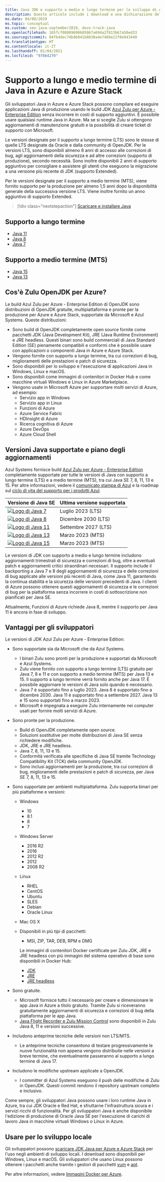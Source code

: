 ```yaml
---
title: Java JDK e supporto a medio e lungo termine per lo sviluppo di Azure
description: Questo articolo include i download e una dichiarazione del supporto tecnico di Azure per lo sviluppo e l'esecuzione di applicazioni Java.
ms.date: 04/09/2019
ms.topic: conceptual
ms.custom: seo-java-september2019, devx-track-java
ms.openlocfilehash: 165fcf08089690685067a694a2f813b67a50ed33
ms.sourcegitcommit: 84f64dec74b4b041b8830a4e7489e22f0e943440
ms.translationtype: HT
ms.contentlocale: it-IT
ms.lasthandoff: 01/04/2021
ms.locfileid: "97864270"
---
```

# <a name="java-long-term-support-and-medium-term-support-on-azure-and-azure-stack"></a>Supporto a lungo e medio termine di Java in Azure e Azure Stack

Gli sviluppatori Java in Azure e Azure Stack possono compilare ed eseguire applicazioni Java di produzione usando le build JDK [Azul Zulu per Azure - Enterprise Edition](https://www.azul.com/downloads/azure-only/zulu/) senza incorrere in costi di supporto aggiuntivi. È possibile usare qualsiasi runtime Java in Azure. Ma se si sceglie Zulu si ottengono aggiornamenti di manutenzione gratuiti e la possibilità di creare ticket di supporto con Microsoft.

Le versioni designate per il supporto a lungo termine (LTS) sono le stesse di quelle LTS designate da Oracle e dalla community di OpenJDK. Per le versioni LTS, sono disponibili almeno 8 anni di accesso alle correzioni di bug, agli aggiornamenti della sicurezza e ad altre correzioni (supporto di produzione), secondo necessità. Sono inoltre disponibili 2 anni di supporto aggiuntivo per consigliare e assistere gli utenti che eseguono la migrazione a una versione più recente di JDK (supporto Extended).

Per le versioni designate per il supporto a medio termine (MTS), viene fornito supporto per la produzione per almeno 1,5 anni dopo la disponibilità generale della successiva versione LTS. Viene inoltre fornito un anno aggiuntivo di supporto Extended.

> [!div class="nextstepaction"]
> [Scaricare e installare Java](java-jdk-install.md)

## <a name="long-term-support-lts"></a>Supporto a lungo termine

* [Java 11](https://www.azul.com/downloads/azure-only/zulu/?version=java-11-lts)
* [Java 8](https://www.azul.com/downloads/azure-only/zulu/?version=java-8-lts)
* [Java 7](https://www.azul.com/downloads/azure-only/zulu/?version=java-7-lts)

## <a name="medium-term-support-mts"></a>Supporto a medio termine (MTS)

* [Java 15](https://www.azul.com/downloads/azure-only/zulu/?version=java-15)
* [Java 13](https://www.azul.com/downloads/azure-only/zulu/?version=java-13)

## <a name="what-is-the-zulu-openjdk-for-azure"></a>Cos'è Zulu OpenJDK per Azure?

Le build Azul Zulu per Azure - Enterprise Edition di OpenJDK sono distribuzioni di OpenJDK gratuite, multipiattaforma e pronte per la produzione per Azure e Azure Stack, supportate da Microsoft e Azul Systems. Queste distribuzioni:

* Sono build di OpenJDK completamente open source fornite come pacchetti JDK (Java Development Kit), JRE (Java Runtime Environment) e JRE headless. Questi binari sono build commerciali di Java Standard Edition (SE) pienamente compatibili e conformi che è possibile usare con applicazioni o componenti Java in Azure e Azure Stack.
* Vengono fornite con supporto a lungo termine, tra cui correzioni di bug, miglioramenti delle prestazioni e patch di sicurezza.
* Sono disponibili per lo sviluppo e l'esecuzione di applicazioni Java in Windows, Linux e macOS.
* Sono disponibili come immagini di contenitori in Docker Hub e come macchine virtuali Windows e Linux in Azure Marketplace.
* Vengono usate in Microsoft Azure per supportare molti servizi di Azure, ad esempio:
  * Servizio app in Windows
  * Servizio app in Linux
  * Funzioni di Azure
  * Azure Service Fabric
  * HDInsight di Azure
  * Ricerca cognitiva di Azure
  * Azure DevOps
  * Azure Cloud Shell  

## <a name="supported-java-versions-and-update-schedule"></a>Versioni Java supportate e piano degli aggiornamenti

Azul Systems fornisce build [Azul Zulu per Azure - Enterprise Edition](https://www.azul.com/downloads/azure-only/zulu/) completamente supportate per tutte le versioni di Java con supporto a lungo termine (LTS) e a medio termine (MTS), tra cui Java SE 7, 8, 11, 13 e 15. Per altre informazioni, vedere il [comunicato stampa di Azul](https://www.azul.com/press_release/free-java-production-support-for-microsoft-azure-azure-stack) e la roadmap sul [ciclo di vita del supporto per i prodotti Azul](https://www.azul.com/products/azul_support_roadmap/).

|Versione di Java SE  |Ultima versione supportata  |
|---------|----------|
|[![Logo di Java 7](media/supported-java-versions-java-7.png)](https://www.azul.com/downloads/azure-only/zulu/?version=java-7-lts) |Luglio 2023 (LTS)|
|[![Logo di Java 8](media/supported-java-versions-java-8.png)](https://www.azul.com/downloads/azure-only/zulu/?version=java-8-lts) |Dicembre 2030 (LTS)|
|[![Logo di Java 11](media/supported-java-versions-java-11.png)](https://www.azul.com/downloads/azure-only/zulu/?version=java-11-lts) |Settembre 2027 (LTS)|
|[![Logo di Java 13](media/supported-java-versions-java-13.png)](https://www.azul.com/downloads/azure-only/zulu/?version=java-13) |Marzo 2023 (MTS)|
|[![Logo di Java 15](media/supported-java-versions-java-15.png)](https://www.azul.com/downloads/azure-only/zulu/?version=java-15) |Marzo 2023 (MTS)|

Le versioni di JDK con supporto a medio e lungo termine includono aggiornamenti trimestrali di sicurezza e correzioni di bug, oltre a eventuali patch e aggiornamenti critici straordinari necessari. Il supporto include il backporting a Java 7 e 8 degli aggiornamenti di sicurezza e delle correzioni di bug applicate alle versioni più recenti di Java, come Java 11, garantendo la continua stabilità e la sicurezza delle versioni precedenti di Java. I clienti di Azure possono ottenere questi aggiornamenti di sicurezza e le correzioni di bug per la piattaforma senza incorrere in costi di sottoscrizione non pianificati per Java SE.

Attualmente, Funzioni di Azure richiede Java 8, mentre il supporto per Java 11 è ancora in fase di sviluppo.

## <a name="benefits-for-developers"></a>Vantaggi per gli sviluppatori

Le versioni di JDK Azul Zulu per Azure - Enterprise Edition:

- Sono supportate sia da Microsoft che da Azul Systems.

   * I binari Zulu sono pronti per la produzione e supportati da Microsoft e Azul Systems.
   * Zulu viene fornito con supporto a lungo termine (LTS) gratuito per Java 7, 8 e 11 e con supporto a medio termine (MTS) per Java 13 e 15. Il supporto a lungo termine verrà fornito anche per Java 17. È possibile aggiornare le versioni di Java solo quando è necessario.
   * Java 7 è supportato fino a luglio 2023. Java 8 è supportato fino a dicembre 2030. Java 11 è supportato fino a settembre 2027. Java 13 e 15 sono supportati fino a marzo 2023.
   * Microsoft è impegnata a eseguire Zulu internamente nei computer usati per fornire molti servizi di Azure.

- Sono pronte per la produzione.

   * Build di OpenJDK completamente open source.
   * Soluzioni sostitutive per molte distribuzioni di Java SE senza richiedere modifiche.
   * JDK, JRE e JRE headless.
   * Java 7, 8, 11, 13 e 15.
   * Conformità verificata alle specifiche di Java SE tramite Technology Compatibility Kit (TCK) della community OpenJDK.
   * Sono inclusi aggiornamenti per la produzione, tra cui correzioni di bug, miglioramenti delle prestazioni e patch di sicurezza, per Java SE 7, 8, 11, 13 e 15.

- Sono supportate per ambienti multipiattaforma. Zulu supporta binari per più piattaforme e versioni:

   * Windows
     * 10
     * 8.1
     * 8
     * 7
   * Windows Server
     * 2016 R2
     * 2016
     * 2012 R2
     * 2012
     * 2008 R2
   * Linux
     * RHEL
     * CentOS
     * Ubuntu
     * SLES
     * Debian
     * Oracle Linux
   * Mac OS X
   * Disponibili in più tipi di pacchetti:
     * MSI, ZIP, TAR, DEB, RPM e DMG

     Le immagini di contenitori Docker certificate per Zulu JDK, JRE e JRE headless con più immagini del sistema operativo di base sono disponibili in Docker Hub:

     * [JDK](https://hub.docker.com/_/microsoft-java-jdk)
     * [JRE](https://hub.docker.com/_/microsoft-java-jre)
     * [JRE headless](https://hub.docker.com/_/microsoft-java-jre-headless)

- Sono gratuite.

   * Microsoft fornisce tutto il necessario per creare e dimensionare le app Java in Azure a titolo gratuito. Tramite Zulu si riceveranno gratuitamente aggiornamenti di sicurezza e correzioni di bug della piattaforma per le app Java.
   * [Java Flight Recorder e Zulu Mission Control](java-jdk-flight-recorder-and-mission-control.md) sono disponibili in Zulu Java 8, 11 e versioni successive.

- Includono anteprime tecniche delle versioni non LTS/MTS.

   * Le anteprime tecniche consentono di testare progressivamente le nuove funzionalità non appena vengono distribuite nelle versioni a breve termine, che eventualmente passeranno al supporto a lungo termine di Java 17.

- Includono le modifiche upstream applicate a OpenJDK.
   * I committer di Azul Systems eseguono il push delle modifiche di Zulu in OpenJDK. Questi commit rendono il repository upstream completo e inclusivo.

Come sempre, gli sviluppatori Java possono usare i loro runtime Java in Azure, tra cui JDK Oracle e Red Hat, e sfruttarne l'infrastruttura sicura e i servizi ricchi di funzionalità. Per gli sviluppatori Java è anche disponibile l'edizione di produzione di Oracle Java SE per l'esecuzione di carichi di lavoro Java in macchine virtuali Windows o Linux in Azure.

## <a name="use-for-local-development"></a>Usare per lo sviluppo locale

Gli sviluppatori possono [scaricare JDK Java per Azure e Azure Stack](https://www.azul.com/downloads/azure-only/zulu/) per l'uso negli ambienti di sviluppo locali. I download sono disponibili per Windows, Linux e macOS. Gli sviluppatori che usano Linux possono ottenere i pacchetti anche tramite i gestori di pacchetti [yum](https://www.azul.com/downloads/azure-only/zulu/#yum-repo) e [apt](https://www.azul.com/downloads/azure-only/zulu/#apt-repo).

Per altre informazioni, vedere [Immagini Docker per Azure](java-jdk-docker-images.md).
